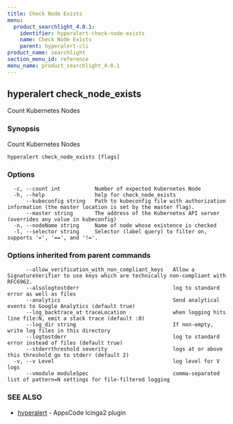 ```yaml
---
title: Check Node Exists
menu:
  product_searchlight_4.0.1:
    identifier: hyperalert-check-node-exists
    name: Check Node Exists
    parent: hyperalert-cli
product_name: searchlight
section_menu_id: reference
menu_name: product_searchlight_4.0.1
---
```

## hyperalert check_node_exists

Count Kubernetes Nodes

### Synopsis


Count Kubernetes Nodes

```
hyperalert check_node_exists [flags]
```

### Options

```
  -c, --count int           Number of expected Kubernetes Node
  -h, --help                help for check_node_exists
      --kubeconfig string   Path to kubeconfig file with authorization information (the master location is set by the master flag).
      --master string       The address of the Kubernetes API server (overrides any value in kubeconfig)
  -n, --nodeName string     Name of node whose existence is checked
  -l, --selector string     Selector (label query) to filter on, supports '=', '==', and '!='.
```

### Options inherited from parent commands

```
      --allow_verification_with_non_compliant_keys   Allow a SignatureVerifier to use keys which are technically non-compliant with RFC6962.
      --alsologtostderr                              log to standard error as well as files
      --analytics                                    Send analytical events to Google Analytics (default true)
      --log_backtrace_at traceLocation               when logging hits line file:N, emit a stack trace (default :0)
      --log_dir string                               If non-empty, write log files in this directory
      --logtostderr                                  log to standard error instead of files (default true)
      --stderrthreshold severity                     logs at or above this threshold go to stderr (default 2)
  -v, --v Level                                      log level for V logs
      --vmodule moduleSpec                           comma-separated list of pattern=N settings for file-filtered logging
```

### SEE ALSO
* [hyperalert](/docs/reference/hyperalert/hyperalert.md)	 - AppsCode Icinga2 plugin


